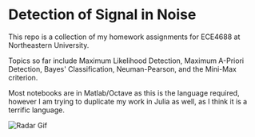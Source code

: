 # Detection of Signal in Noise

This repo is a collection of my homework assignments for ECE4688 at Northeastern University.

Topics so far include Maximum Likelihood Detection, Maximum A-Priori Detection, Bayes' Classification, Neuman-Pearson, and the Mini-Max criterion.

Most notebooks are in Matlab/Octave as this is the language required, however I am trying to duplicate my work in Julia as well, as I think it is a terrific language.

![Radar Gif](https://i.gifer.com/7jof.gif)